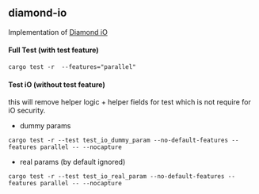 ## diamond-io

Implementation of [Diamond iO](https://eprint.iacr.org/2025/236)

#### Full Test (with test feature)

```
cargo test -r  --features="parallel"
```

#### Test iO (without test feature) 
this will remove helper logic + helper fields for test which is not require for iO security.


- dummy params
```
cargo test -r --test test_io_dummy_param --no-default-features --features parallel -- --nocapture
```

- real params (by default ignored)
```
cargo test -r --test test_io_real_param --no-default-features --features parallel -- --nocapture
```